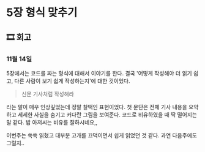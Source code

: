 # 5장 형식 맞추기

## 🎞 회고

### 11월 14일

5장에서는 코드를 짜는 형식에 대해서 이야기를 한다. 결국 '어떻게 작성해야 더 읽기 쉽고, 다른 사람이 보기 쉽게 작성하는지'에 대한 것이었다. 

> 신문 기사처럼 작성해라

라는 말이 매우 인상깊었는데 정말 찰떡인 표현이었다. 첫 문단은 전체 기사 내용을 요약하고 세세한 사실을 숨기고 커다란 그림을 보여준다. 코드로 비유하였을 때 딱 떨어지는 말 같다. 밥 아저씨는 비유를 잘하시네요,,

이번주는 쑥쑥 읽혔고 대부분 고개를 끄덕이면서 쉽게 읽었던 것 같다. 과연 다음주에도 그럴지.. 